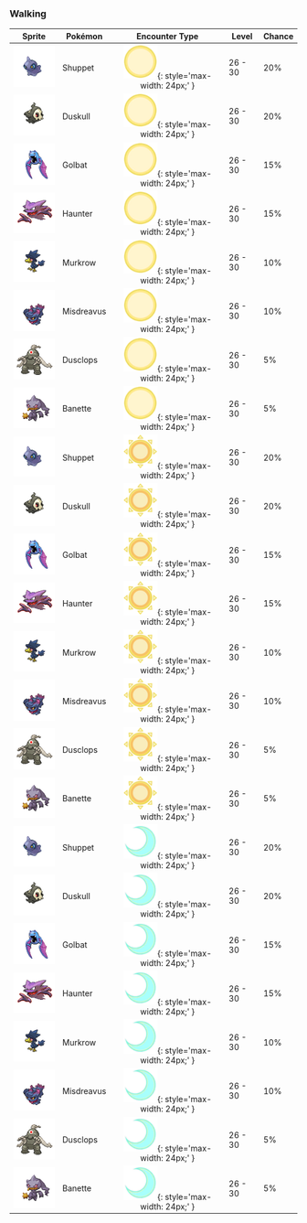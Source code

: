 ### Walking

| Sprite | Pokémon | Encounter Type | Level | Chance |
|:------:|---------|:--------------:|-------|--------|
| ![Shuppet](../../assets/sprites/shuppet/front.gif) | Shuppet | ![Morning](../../assets/encounter_types/morning.png "Morning"){: style='max-width: 24px;' } | 26 - 30 | 20% |
| ![Duskull](../../assets/sprites/duskull/front.gif) | Duskull | ![Morning](../../assets/encounter_types/morning.png "Morning"){: style='max-width: 24px;' } | 26 - 30 | 20% |
| ![Golbat](../../assets/sprites/golbat/front.gif) | Golbat | ![Morning](../../assets/encounter_types/morning.png "Morning"){: style='max-width: 24px;' } | 26 - 30 | 15% |
| ![Haunter](../../assets/sprites/haunter/front.gif) | Haunter | ![Morning](../../assets/encounter_types/morning.png "Morning"){: style='max-width: 24px;' } | 26 - 30 | 15% |
| ![Murkrow](../../assets/sprites/murkrow/front.gif) | Murkrow | ![Morning](../../assets/encounter_types/morning.png "Morning"){: style='max-width: 24px;' } | 26 - 30 | 10% |
| ![Misdreavus](../../assets/sprites/misdreavus/front.gif) | Misdreavus | ![Morning](../../assets/encounter_types/morning.png "Morning"){: style='max-width: 24px;' } | 26 - 30 | 10% |
| ![Dusclops](../../assets/sprites/dusclops/front.gif) | Dusclops | ![Morning](../../assets/encounter_types/morning.png "Morning"){: style='max-width: 24px;' } | 26 - 30 | 5% |
| ![Banette](../../assets/sprites/banette/front.gif) | Banette | ![Morning](../../assets/encounter_types/morning.png "Morning"){: style='max-width: 24px;' } | 26 - 30 | 5% |
| ![Shuppet](../../assets/sprites/shuppet/front.gif) | Shuppet | ![Day](../../assets/encounter_types/day.png "Day"){: style='max-width: 24px;' } | 26 - 30 | 20% |
| ![Duskull](../../assets/sprites/duskull/front.gif) | Duskull | ![Day](../../assets/encounter_types/day.png "Day"){: style='max-width: 24px;' } | 26 - 30 | 20% |
| ![Golbat](../../assets/sprites/golbat/front.gif) | Golbat | ![Day](../../assets/encounter_types/day.png "Day"){: style='max-width: 24px;' } | 26 - 30 | 15% |
| ![Haunter](../../assets/sprites/haunter/front.gif) | Haunter | ![Day](../../assets/encounter_types/day.png "Day"){: style='max-width: 24px;' } | 26 - 30 | 15% |
| ![Murkrow](../../assets/sprites/murkrow/front.gif) | Murkrow | ![Day](../../assets/encounter_types/day.png "Day"){: style='max-width: 24px;' } | 26 - 30 | 10% |
| ![Misdreavus](../../assets/sprites/misdreavus/front.gif) | Misdreavus | ![Day](../../assets/encounter_types/day.png "Day"){: style='max-width: 24px;' } | 26 - 30 | 10% |
| ![Dusclops](../../assets/sprites/dusclops/front.gif) | Dusclops | ![Day](../../assets/encounter_types/day.png "Day"){: style='max-width: 24px;' } | 26 - 30 | 5% |
| ![Banette](../../assets/sprites/banette/front.gif) | Banette | ![Day](../../assets/encounter_types/day.png "Day"){: style='max-width: 24px;' } | 26 - 30 | 5% |
| ![Shuppet](../../assets/sprites/shuppet/front.gif) | Shuppet | ![Night](../../assets/encounter_types/night.png "Night"){: style='max-width: 24px;' } | 26 - 30 | 20% |
| ![Duskull](../../assets/sprites/duskull/front.gif) | Duskull | ![Night](../../assets/encounter_types/night.png "Night"){: style='max-width: 24px;' } | 26 - 30 | 20% |
| ![Golbat](../../assets/sprites/golbat/front.gif) | Golbat | ![Night](../../assets/encounter_types/night.png "Night"){: style='max-width: 24px;' } | 26 - 30 | 15% |
| ![Haunter](../../assets/sprites/haunter/front.gif) | Haunter | ![Night](../../assets/encounter_types/night.png "Night"){: style='max-width: 24px;' } | 26 - 30 | 15% |
| ![Murkrow](../../assets/sprites/murkrow/front.gif) | Murkrow | ![Night](../../assets/encounter_types/night.png "Night"){: style='max-width: 24px;' } | 26 - 30 | 10% |
| ![Misdreavus](../../assets/sprites/misdreavus/front.gif) | Misdreavus | ![Night](../../assets/encounter_types/night.png "Night"){: style='max-width: 24px;' } | 26 - 30 | 10% |
| ![Dusclops](../../assets/sprites/dusclops/front.gif) | Dusclops | ![Night](../../assets/encounter_types/night.png "Night"){: style='max-width: 24px;' } | 26 - 30 | 5% |
| ![Banette](../../assets/sprites/banette/front.gif) | Banette | ![Night](../../assets/encounter_types/night.png "Night"){: style='max-width: 24px;' } | 26 - 30 | 5% |

